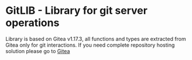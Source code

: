 # GitLIB - Library for git server operations

Library is based on Gitea v1.17.3, all functions and types are extracted from Gitea only for git interactions.
If you need complete repository hosting solution please go to [Gitea](https://github.com/go-gitea/gitea)
